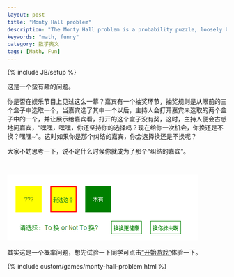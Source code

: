 ```yaml
---
layout: post
title: "Monty Hall problem"
description: "The Monty Hall problem is a probability puzzle, loosely based on the American television game show Let's Make a Deal and named after its original host, Monty Hall."
keywords: "math, funny"
category: 数学奥义
tags: [Math, Fun]
---
```

{% include JB/setup %}

这是一个蛮有趣的问题。

你是否在娱乐节目上见过这么一幕？嘉宾有一个抽奖环节，抽奖规则是从眼前的三个盒子中选取一个，当嘉宾选了其中一个以后，主持人会打开嘉宾未选取的两个盒子中的一个，并让展示给嘉宾看，打开的这个盒子没有奖，这时，主持人便会古惑地问嘉宾，“嘿嘿，嘿嘿，你还坚持你的选择吗？现在给你一次机会，你换还是不换？嘿嘿~”。这时如果你是那个纠结的嘉宾，你会选择换还是不换呢？

大家不妨思考一下，说不定什么时候你就成为了那个“纠结的嘉宾”。

<!-- more -->

<br/>

![MHprob](/assets/images/2013/10/MHprob.png "MHprob")

其实这是一个概率问题，想先试验一下同学可点击<a href="#bottom">“开始游戏”</a>体验一下。

<a name="bottom" id="bottom"></a>

{% include custom/games/monty-hall-problem.html %}